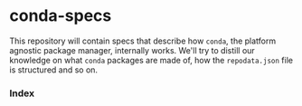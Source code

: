 # conda-specs

This repository will contain specs that describe how `conda`, the platform agnostic package manager, internally works.
We'll try to distill our knowledge on what `conda` packages are made of, how the `repodata.json` file is structured and so on.

### Index

